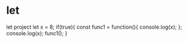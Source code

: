 # let
let project
let x = 8;
if(true){
  const func1 = function(){
    console.log(x);
};
    console.log(x);
     func1();
}
